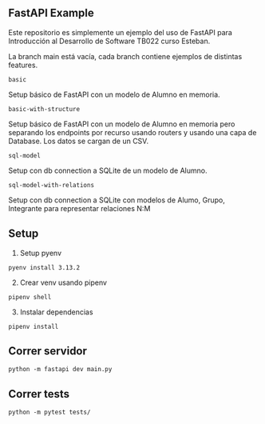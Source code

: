 ## FastAPI Example
Este repositorio es simplemente un ejemplo del uso de FastAPI para Introducción al Desarrollo de Software TB022 curso Esteban.

La branch main está vacía, cada branch contiene ejemplos de distintas features.

`basic`

Setup básico de FastAPI con un modelo de Alumno en memoria.

`basic-with-structure`

Setup básico de FastAPI con un modelo de Alumno en memoria pero separando los endpoints por recurso usando routers y usando una capa de Database. Los datos se cargan de un CSV.

`sql-model`

Setup con db connection a SQLite de un modelo de Alumno.

`sql-model-with-relations`

Setup con db connection a SQLite con modelos de Alumo, Grupo, Integrante para representar relaciones N:M


## Setup

1. Setup pyenv
```
pyenv install 3.13.2
```

2. Crear venv usando pipenv 

```
pipenv shell
```

3. Instalar dependencias
```
pipenv install
```

## Correr servidor
```
python -m fastapi dev main.py
```

## Correr tests
```
python -m pytest tests/
```
